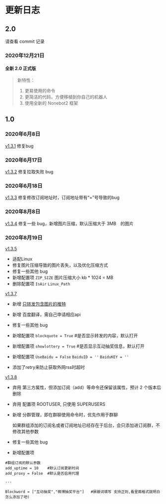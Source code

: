 # 更新日志

## 2.0

请查看 commit 记录

### 2020年12月21日

#### 全新 2.0 正式版

> 新特性：
>
> 1. 更易使用的命令
> 2. 更简洁的代码，方便移植到你自己的机器人
> 3. 使用全新的 Nonebot2 框架

## 1.0

### 2020年6月8日

[v1.3.1](https://github.com/Quan666/ELF_RSS/commit/4d6f9e45849e14c15849eaa871f4e79364b42256) 修复bug

### 2020年6月17日

[v1.3.2](https://github.com/Quan666/ELF_RSS/commit/3b47c06ef0d90319c3de0fbeb728fb035fb67f82) 修复拉取失败 bug

### 2020年6月18日

[v1.3.3](https://github.com/Quan666/ELF_RSS/commit/50935b3b8fae783027e007237ba4cf3388779f8f) 修复修改订阅地址时，订阅地址带有“=”号导致的bug

### 2020年8月8日

[v1.3.4](https://github.com/Quan666/ELF_RSS/commit/c115e76499cdf308f129a13cfeb9d07fa4bae270) 修复一些 bug，新增图片压缩，默认压缩大于 3MB　的图片

### 2020年8月19日

[v1.3.5](https://github.com/Quan666/ELF_RSS/commit/dbac5337f66c786ed97c286a503840871e6ffc7f)

* 适配Linux
* 修复图片压缩导致的图片丢失，以及优化压缩方式
* 修复一些其他 bug
* 新增配置项 `ZIP_SIZE` 图片压缩大小 kb * 1024 = MB
* 删除配置项 `IsAir` `Linux_Path`

[v1.3.7](https://github.com/Quan666/ELF_RSS/commit/a125119f3ea2c2d5c967e863b067fda145fcacc9)

* 新增 [只转发包含图片的推特](https://github.com/Quan666/ELF_RSS/issues/5)
* 新增 百度翻译，需自己申请相应api
* 修复一些其他 bug
* 新增配置项 `blockquote = True`    #是否显示转发的内容，默认打开
* 新增配置项 `showlottery = True`   #是否显示互动抽奖信息，默认打开
* 新增配置项 `UseBaidu = False` `BaiduID = ''` `BaiduKEY = ''`

* 添加了retry来防止获取外网rss时超时

[v1.3.8](https://github.com/Quan666/ELF_RSS/commit/b47e3da5a6cf2a7c7abd1ed96a05ad1d9c8d3cba)

* 弃用 第三方属性，但添加订阅（add）等命令还保留该属性，预计 2 个版本后删除
* 弃用 配置项 ROOTUSER, 只使用 SUPERUSERS
* 新增 分群管理，即在群聊使用命令时，优先作用于群聊

  如果群组添加的订阅名或者订阅地址已经存在于后台，会只添加进订阅群，不修改其他参数

* 修复一些其他 bug
* 新增配置项

```text
#群组订阅的默认参数
add_uptime = 10    #默认订阅更新时间
add_proxy = False  #默认是否启用代理

···

Blockword = ["互动抽奖","微博抽奖平台"]   #屏蔽词填写 支持正则,看里面格式就明白怎么添加了吧(

```
